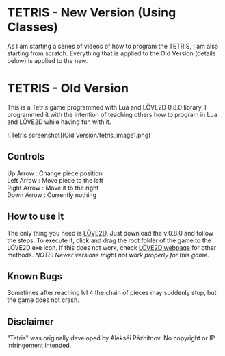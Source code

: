 TETRIS - New Version (Using Classes)
=============
As I am starting a series of videos of how to program the TETRIS, I am also starting from scratch. Everything that is applied to the Old Version (details below) is applied to the new.


TETRIS - Old Version
=============
This is a Tetris game programmed with Lua and LÖVE2D 0.8.0 library. 
I programmed it with the intention of teaching others how to program in Lua and LÖVE2D while having fun with it.

![Tetris screenshot](Old Version/tetris_image1.png)

Controls
-----------------------------------------------------
Up Arrow : Change piece position <br/>
Left Arrow : Move piece to the left <br/> 
Right Arrow : Move it to the right <br/> 
Down Arrow : Currently nothing <br/>


How to use it
-----------------------------------------------------
The only thing you need is [LÖVE2D](http://love2d.org/). Just download the v.0.8.0 and follow the steps.
To execute it, click and drag the root folder of the game to the LÖVE2D.exe icon. If this does not work, check [LÖVE2D webpage](http://love2d.org/) for other methods.
<i>NOTE: Newer versions might not work properly for this game.</i>


Known Bugs
-----------------------------------------------------
Sometimes after reaching lvl 4 the chain of pieces may suddenly stop, but the game does not crash.



Disclaimer
-----------------------------------------------------
"Tetris" was originally developed by Alekséi Pázhitnov. No copyright or IP infringement intended. 
